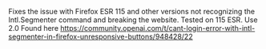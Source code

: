 Fixes the issue with Firefox ESR 115 and other versions not recognizing the Intl.Segmenter command and breaking the website. 
Tested on 115 ESR. Use 2.0
Found here https://community.openai.com/t/cant-login-error-with-intl-segmenter-in-firefox-unresponsive-buttons/948428/22
